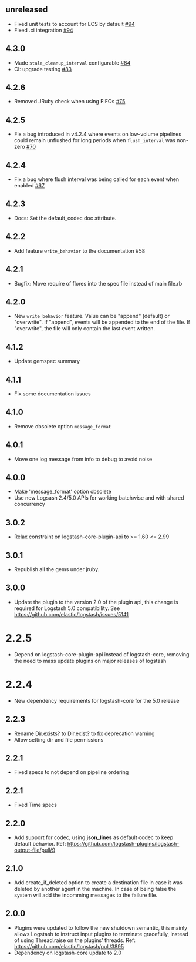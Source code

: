 ## unreleased
  - Fixed unit tests to account for ECS by default [#94](https://github.com/logstash-plugins/logstash-output-file/pull/94)
  - Fixed .ci integration [#94](https://github.com/logstash-plugins/logstash-output-file/pull/94)
  
## 4.3.0
  - Made `stale_cleanup_interval` configurable [#84](https://github.com/logstash-plugins/logstash-output-file/pull/84)
  - CI: upgrade testing [#83](https://github.com/logstash-plugins/logstash-output-file/pull/83)

## 4.2.6
  - Removed JRuby check when using FIFOs [#75](https://github.com/logstash-plugins/logstash-output-file/pull/75)

## 4.2.5
  - Fix a bug introduced in v4.2.4 where events on low-volume pipelines could remain unflushed for long periods when `flush_interval` was non-zero [#70](https://github.com/logstash-plugins/logstash-output-file/pull/70)

## 4.2.4
  - Fix a bug where flush interval was being called for each event when enabled [#67](https://github.com/logstash-plugins/logstash-output-file/pull/67)

## 4.2.3
  - Docs: Set the default_codec doc attribute.

## 4.2.2
  - Add feature `write_behavior` to the documentation #58

## 4.2.1
  - Bugfix: Move require of flores into the spec file instead of main file.rb

## 4.2.0
  - New `write_behavior` feature. Value can be "append" (default) or
    "overwrite". If "append", events will be appended to the end of the file.
    If "overwrite", the file will only contain the last event written.

## 4.1.2
  - Update gemspec summary

## 4.1.1
  - Fix some documentation issues

## 4.1.0
  - Remove obsolete option `message_format`

## 4.0.1
  - Move one log message from info to debug to avoid noise

## 4.0.0
  - Make 'message_format' option obsolete
  - Use new Logsash 2.4/5.0 APIs for working batchwise and with shared concurrency

## 3.0.2
  - Relax constraint on logstash-core-plugin-api to >= 1.60 <= 2.99

## 3.0.1
  - Republish all the gems under jruby.
## 3.0.0
  - Update the plugin to the version 2.0 of the plugin api, this change is required for Logstash 5.0 compatibility. See https://github.com/elastic/logstash/issues/5141
# 2.2.5
  - Depend on logstash-core-plugin-api instead of logstash-core, removing the need to mass update plugins on major releases of logstash
# 2.2.4
  - New dependency requirements for logstash-core for the 5.0 release
## 2.2.3
  - Rename Dir.exists? to Dir.exist? to fix deprecation warning
  - Allow setting dir and file permissions

## 2.2.1
 - Fixed specs to not depend on pipeline ordering

## 2.2.1
 - Fixed Time specs

## 2.2.0
 - Add support for codec, using **json_lines** as default codec to keep default behavior.
   Ref: https://github.com/logstash-plugins/logstash-output-file/pull/9

## 2.1.0
 - Add create_if_deleted option to create a destination file in case it
   was deleted by another agent in the machine. In case of being false
   the system will add the incomming messages to the failure file.

## 2.0.0
 - Plugins were updated to follow the new shutdown semantic, this mainly allows Logstash to instruct input plugins to terminate gracefully,
   instead of using Thread.raise on the plugins' threads. Ref: https://github.com/elastic/logstash/pull/3895
 - Dependency on logstash-core update to 2.0
